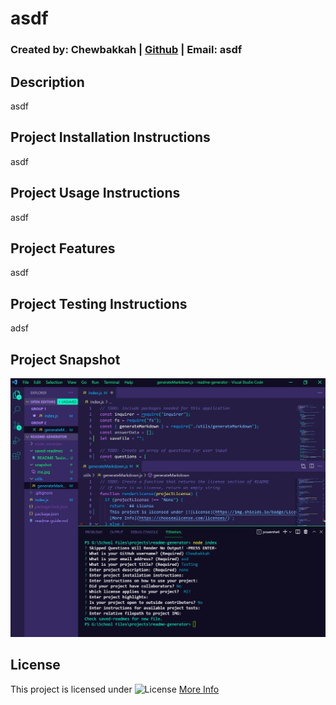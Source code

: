 # asdf
### Created by: Chewbakkah | [Github](https://github.com/Chewbakkah) | Email: asdf
## Description
asdf

## Project Installation Instructions
  asdf
## Project Usage Instructions
  asdf

## Project Features
  asdf

## Project Testing Instructions
  adsf
## Project Snapshot
![Project Snapshot](https://github.com/Chewbakkah/readme-generator/blob/dev/snapshot/snapshot.JPG)
## License
  This project is licensed under
![License](https://img.shields.io/badge/License-MIT-blue.svg)
[More Info](https://choosealicense.com/licenses/)
